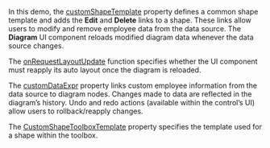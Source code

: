 In this demo, the [customShapeTemplate](/Documentation/ApiReference/UI_Widgets/dxDiagram/Configuration/#customShapeTemplate) property defines a common shape template and adds the **Edit** and **Delete** links to a shape. These links allow users to modify and remove employee data from the data source. The **Diagram** UI component reloads modified diagram data whenever the data source changes.

The [onRequestLayoutUpdate](/Documentation/ApiReference/UI_Widgets/dxDiagram/Configuration/#onRequestLayoutUpdate) function specifies whether the UI component must reapply its auto layout once the diagram is reloaded.

The [customDataExpr](/Documentation/ApiReference/UI_Widgets/dxDiagram/Configuration/nodes/#customDataExpr) property links custom employee information from the data source to diagram nodes. Changes made to data are reflected in the diagram’s history. Undo and redo actions (available within the control’s UI) allow users to rollback/reapply changes.

The [CustomShapeToolboxTemplate](/Documentation/ApiReference/UI_Widgets/dxDiagram/Configuration/#customShapeToolboxTemplate) property specifies the template used for a shape within the toolbox.